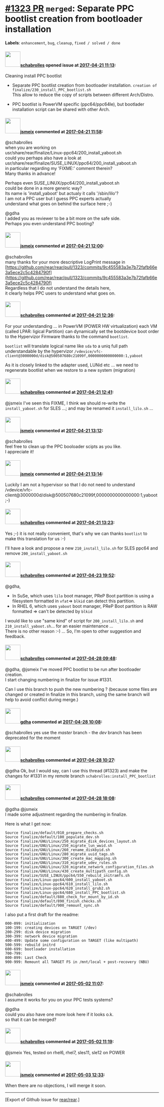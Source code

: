[\#1323 PR](https://github.com/rear/rear/pull/1323) `merged`: Separate PPC bootlist creation from bootloader installation
=========================================================================================================================

**Labels**: `enhancement`, `bug`, `cleanup`, `fixed / solved / done`

#### <img src="https://avatars.githubusercontent.com/u/19491077?u=0021b16ab426902cbe676f6831f41607bbe4d441&v=4" width="50">[schabrolles](https://github.com/schabrolles) opened issue at [2017-04-21 11:13](https://github.com/rear/rear/pull/1323):

Cleaning install PPC bootlist

-   Separate PPC bootlist creation from bootloader installation.
    `creation of finalize/230_install_PPC_bootlist.sh`  
    This allow to reduce the copy of scripts between different
    Arch/Distro.

-   PPC bootlist is PowerVM specific (ppc64/ppc64le), but bootlader  
    installation script can be shared with other Arch.

#### <img src="https://avatars.githubusercontent.com/u/1788608?u=925fc54e2ce01551392622446ece427f51e2f0ce&v=4" width="50">[jsmeix](https://github.com/jsmeix) commented at [2017-04-21 11:58](https://github.com/rear/rear/pull/1323#issuecomment-296172075):

@schabrolles  
when you are working on  
usr/share/rear/finalize/Linux-ppc64/200\_install\_yaboot.sh  
could you perhaps also have a look at  
usr/share/rear/finalize/SUSE\_LINUX/ppc64/200\_install\_yaboot.sh  
in particular regarding my 'FIXME:' comment therein?  
Many thanks in advance!

Perhaps even SUSE\_LINUX/ppc64/200\_install\_yaboot.sh  
could be done in a more generic way?  
Its name is 'install\_yaboot' but actualy it calls '/sbin/lilo'?  
I am not a PPC user but I guess PPC experts actually  
understand what goes on behind the surface here ;-)

@gdha  
I added you as reviewer to be a bit more on the safe side.  
Perhaps you even understand PPC booting?

#### <img src="https://avatars.githubusercontent.com/u/1788608?u=925fc54e2ce01551392622446ece427f51e2f0ce&v=4" width="50">[jsmeix](https://github.com/jsmeix) commented at [2017-04-21 12:00](https://github.com/rear/rear/pull/1323#issuecomment-296172507):

@schabrolles  
many thanks for your more descriptive LogPrint message in  
[https://github.com/rear/rear/pull/1323/commits/9c455583a3e7b72fafb66e3a5ece2c5c4284790f](https://github.com/rear/rear/pull/1323/commits/9c455583a3e7b72fafb66e3a5ece2c5c4284790f)  
Regardless that I do not understand the details here,  
it clearly helps PPC users to understand what goes on.

#### <img src="https://avatars.githubusercontent.com/u/19491077?u=0021b16ab426902cbe676f6831f41607bbe4d441&v=4" width="50">[schabrolles](https://github.com/schabrolles) commented at [2017-04-21 12:36](https://github.com/rear/rear/pull/1323#issuecomment-296179169):

For your understanding ... in PowerVM (POWER HW virtualization) each VM
(called LPAR: ligical Partition) can dynamically set the bootdevice boot
order to the Hypervizor Firmware thanks to the command `bootlist`.

`bootlist` will translate logical name like `sda` to a uniq full path
understandable by the hypervizor
`/vdevice/vfc-client@3000000d/disk@500507680c21099f,0000000000000000:1,yaboot`

As it is closely linked to the adapter used, LUNid etc ... we need to
regenerate bootlist when we restore to a new system (migration)

#### <img src="https://avatars.githubusercontent.com/u/19491077?u=0021b16ab426902cbe676f6831f41607bbe4d441&v=4" width="50">[schabrolles](https://github.com/schabrolles) commented at [2017-04-21 12:41](https://github.com/rear/rear/pull/1323#issuecomment-296180001):

@jsmeix I've seen this FIXME, I think we should re-write the
`install_yaboot.sh` for SLES ...; and may be renamed it
`install_lilo.sh` ...

#### <img src="https://avatars.githubusercontent.com/u/1788608?u=925fc54e2ce01551392622446ece427f51e2f0ce&v=4" width="50">[jsmeix](https://github.com/jsmeix) commented at [2017-04-21 13:12](https://github.com/rear/rear/pull/1323#issuecomment-296186576):

@schabrolles  
feel free to clean up the PPC booloader scipts as you like.  
I appreciate it!

#### <img src="https://avatars.githubusercontent.com/u/1788608?u=925fc54e2ce01551392622446ece427f51e2f0ce&v=4" width="50">[jsmeix](https://github.com/jsmeix) commented at [2017-04-21 13:14](https://github.com/rear/rear/pull/1323#issuecomment-296187094):

Luckily I am not a hypervisor so that I do not need to understand  
/vdevice/vfc-client@3000000d/disk@500507680c21099f,0000000000000000:1,yaboot  
;-)

#### <img src="https://avatars.githubusercontent.com/u/19491077?u=0021b16ab426902cbe676f6831f41607bbe4d441&v=4" width="50">[schabrolles](https://github.com/schabrolles) commented at [2017-04-21 13:23](https://github.com/rear/rear/pull/1323#issuecomment-296189236):

Yes ;-) it is not really convenient, that's why we can thanks `bootlist`
to make this translation for us :-)

I'll have a look and propose a new `210_install_lilo.sh` for SLES ppc64
and remove `200_install_yaboot.sh`

#### <img src="https://avatars.githubusercontent.com/u/19491077?u=0021b16ab426902cbe676f6831f41607bbe4d441&v=4" width="50">[schabrolles](https://github.com/schabrolles) commented at [2017-04-23 19:52](https://github.com/rear/rear/pull/1323#issuecomment-296484003):

@gdha,

-   In SuSe, which uses `lilo` boot manager, PReP Boot partition is
    using a filesystem formatted in `vfat`=&gt; `blkid` can detect this
    partition.
-   In RHEL 6, which uses `yaboot` boot manager, PReP Boot partition is
    RAW formatted =&gt; can't be detected by `blkid`

I would like to use "same kind" of script for `200_install_lilo.sh` and
`210_install_yaboot.sh`... for an easier maintenance ...  
There is no other reason :-) ... So, I'm open to other suggestion and
feedback.

#### <img src="https://avatars.githubusercontent.com/u/19491077?u=0021b16ab426902cbe676f6831f41607bbe4d441&v=4" width="50">[schabrolles](https://github.com/schabrolles) commented at [2017-04-28 09:48](https://github.com/rear/rear/pull/1323#issuecomment-297956953):

@gdha, @jsmeix I've moved PPC bootlist to be run after bootloader
creation.  
I start changing numbering in finalize for issue \#1331.

Can I use this branch to push the new numbering ? (because some files
are changed or created in finalize in this branch, using the same branch
will help to avoid conflict during merge.)

#### <img src="https://avatars.githubusercontent.com/u/888633?u=cdaeb31efcc0048d3619651aa18dd4b76e636b21&v=4" width="50">[gdha](https://github.com/gdha) commented at [2017-04-28 10:08](https://github.com/rear/rear/pull/1323#issuecomment-297961075):

@schabrolles yes use the *master* branch - the *dev* branch has been
deprecated for the moment

#### <img src="https://avatars.githubusercontent.com/u/19491077?u=0021b16ab426902cbe676f6831f41607bbe4d441&v=4" width="50">[schabrolles](https://github.com/schabrolles) commented at [2017-04-28 10:27](https://github.com/rear/rear/pull/1323#issuecomment-297964609):

@gdha Ok, but I would say, can I use this thread (\#1323) and make the
changes for \#1331 in my remote branch
`schabrolles:install_PPC_bootlist`

#### <img src="https://avatars.githubusercontent.com/u/19491077?u=0021b16ab426902cbe676f6831f41607bbe4d441&v=4" width="50">[schabrolles](https://github.com/schabrolles) commented at [2017-04-28 18:08](https://github.com/rear/rear/pull/1323#issuecomment-298067993):

@gdha @jsmeix  
I made some adjustment regarding the numbering in finalize.

Here is what I get now:

    Source finalize/default/010_prepare_checks.sh
    Source finalize/default/100_populate_dev.sh
    Source finalize/GNU/Linux/250_migrate_disk_devices_layout.sh
    Source finalize/GNU/Linux/250_migrate_lun_wwid.sh
    Source finalize/GNU/Linux/260_rename_diskbyid.sh
    Source finalize/GNU/Linux/280_migrate_uuid_tags.sh
    Source finalize/GNU/Linux/300_create_mac_mapping.sh
    Source finalize/GNU/Linux/310_migrate_udev_rules.sh
    Source finalize/GNU/Linux/320_migrate_network_configuration_files.sh
    Source finalize/GNU/Linux/430_create_multipath_config.sh
    Source finalize/SUSE_LINUX/ppc64/550_rebuild_initramfs.sh
    Source finalize/Linux-ppc64/600_install_yaboot.sh
    Source finalize/Linux-ppc64/610_install_lilo.sh
    Source finalize/Linux-ppc64/620_install_grub2.sh
    Source finalize/Linux-ppc64/680_install_PPC_bootlist.sh
    Source finalize/default/880_check_for_mount_by_id.sh
    Source finalize/default/890_finish_checks.sh
    Source finalize/default/900_remount_sync.sh

I also put a first draft for the readme:

    000-099: initialization
    100-199: creating devices on TARGET (/dev)
    200-299: disk device migration
    300-399: network device migration
    400-499: Update some configuration on TARGET (like multipath)
    500-599: rebuild initrd
    600-699: bootloader installation
    700-799:
    800-899: Last Check
    900-999: Remount all TARGET FS in /mnt/local + post-recovery (NBU)

#### <img src="https://avatars.githubusercontent.com/u/1788608?u=925fc54e2ce01551392622446ece427f51e2f0ce&v=4" width="50">[jsmeix](https://github.com/jsmeix) commented at [2017-05-02 11:07](https://github.com/rear/rear/pull/1323#issuecomment-298606228):

@schabrolles  
I assume it works for you on your PPC tests systems?

@gdha  
could you also have one more look here if it looks o.k.  
so that it can be merged?

#### <img src="https://avatars.githubusercontent.com/u/19491077?u=0021b16ab426902cbe676f6831f41607bbe4d441&v=4" width="50">[schabrolles](https://github.com/schabrolles) commented at [2017-05-02 11:19](https://github.com/rear/rear/pull/1323#issuecomment-298608161):

@jsmeix Yes, tested on rhel6, rhel7, sles11, sle12 on POWER

#### <img src="https://avatars.githubusercontent.com/u/1788608?u=925fc54e2ce01551392622446ece427f51e2f0ce&v=4" width="50">[jsmeix](https://github.com/jsmeix) commented at [2017-05-03 12:33](https://github.com/rear/rear/pull/1323#issuecomment-298897643):

When there are no objections, I will merge it soon.

------------------------------------------------------------------------

\[Export of Github issue for
[rear/rear](https://github.com/rear/rear).\]
